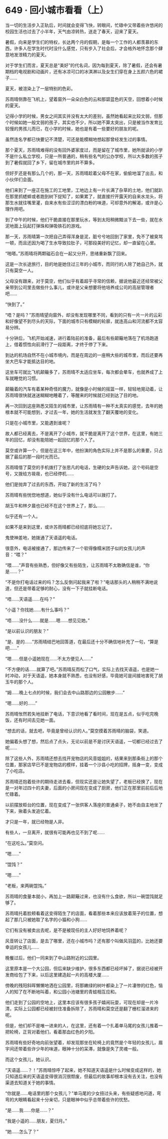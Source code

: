 # 649 · 回小城市看看（上）

当一切的生活步入正轨后，时间就会变得飞快，转眼间，忙碌中又带着些许悠闲的校园生活也过去了小半年，天气由凉转热，送走了春天，迎来了夏天。

暑假，向来是学生们的特权，长达两个月的假期，是每一个工作的人都羡慕的东西，许多人在学生时代时没什么感觉，只有步入了社会后，才会格外地怀念那个肆意地发泄精力的夏天。

对于学生们而言，夏天总是“美好”的代名词，因为每到夏天，除了暑假，还会有暑期档的电视剧和动画片，还有冰凉可口的冰淇淋以及女生们穿在身上五颜六色的裙子……

夏天，被渲染上了一层特别的色彩。

苏雨晴侧靠在飞机上，望着窗外一朵朵白色的云和那碧蓝色的天空，回想着小时候的夏天。

记得小学的时候，男女之间其实并没有太大的差别，虽然她看起来比较文弱，但那个时候如她一般文弱的孩子，其实也不少，所以她不算太突出，只是被当作发育比较慢的男孩儿而已，在小学的时候，她也是有着一些要好的朋友的呢。

虽然连名字都已快要记不清楚，可还是能模糊地想起那曾经发生过的事情。

那个夏天，苏雨晴难得的没有回外婆家度过，而是留在了城市里，她所就读的小学不是什么私立学校，只是一所普通的，稍有些名气的公办学校，所以大多数的孩子到了暑假就回了乡下，留在城市里的并不算多。

但好歹还是有那么几个的，那一天，苏雨晴趁着父母不在家，偷偷地溜了出去，和小伙伴们会面。

他们来到了一座正在施工的工地里，工地边上有一片长满了杂草的土地，他们就趴在那里抓蟋蟀或者跑到树下捉知了，如果累了，就直接拧开露天的自来水龙头，将那生水就往嘴里灌，自来水有些涩涩的漂白粉的味道，可却意外的解渴，或许是心理作用吧。

到了中午的时候，他们干脆直接在那里玩水，等到太阳稍微黯淡下去一些，就在水泥地面上玩起打弹珠和弹吸铁石的游戏。

那一天，苏雨晴第一次把自己弄得浑身是泥，脏兮兮地回到了家里，免不了被臭骂一顿，而且还因为喝了生水导致拉肚子，可那段美好的记忆，却一直留在心里。

“啪嗒。”苏雨晴将两颗磁石合在一起又分开，思绪重新飘了回来。

这是一次长途旅行，目的地是她住过三年的小城市，而同行的人除了她自己外，就只有莫空一人。

父母没有跟来，对于莫空，他们似乎有着超乎寻常的信赖，据说他最近还经常被父亲带到公司里去做些什么事儿，或许是父亲想要将他培养成公司的高层管理者吧……

“快到了。”

“唔？是吗？”苏雨晴望向窗外，却没有发现哪里不同，看到的只有一片一片的云彩和好像望不到尽头的天际，下面的城市只有模糊的轮廓，就连高山和河流都不太容易分辨。

十分钟后，飞机开始减速，进行着陆前的准备，最后有些颠簸地落在了机场跑道上，借着惯性向前滑行了一段距离，才终于停了下来。

到达的机场自然不在小城市境内，而是在周边的一座稍大些的城市里，而后还要再坐大巴车才能抵达目的地。

这坐车可就比飞机颠簸多了，苏雨晴不太适应坐车，每次都会晕车，也就养成了上车就睡觉的习惯。

颠簸着的汽车有着某种奇怪的魔力，就像是小时候的摇篮一样，轻轻地晃动着，让苏雨晴很快就迷迷糊糊地睡着了，等醒来的时候就已经到达了目的地。

再一次回到这座熟悉又陌生的城市里，让苏雨晴有一种不太真实的感觉，去年的她根本就不可能想到，才过去一年，她的生活就发生了翻天覆地的变化。

只是在小城市里，又能遇到谁呢？

故人都已经离去，不是离开了小城市，就干脆是离开了这个世界，在这里，有她三年的回忆，却没有能陪她一起回忆的那个人了。

莫空或许算一个，但是在这三年中，他扮演的角色实际上并不是那么的重要，只占据了最后的那一段时光而已。

苏雨晴借了莫空的手机拨打了张思凡的电话，生硬的女声告诉她，这个号码是空号，又拨给方莜莜，也已经停机……

他们是抛弃了过去的东西，开始了新的生活了吗？

苏雨晴有些恍惚地想道，她似乎没有什么电话可以拨打了。

胡玉牛和林夕晨也已经不在这个世界上了，那么……

似乎还有一个人。

如果不是来到这里，或许苏雨晴都已经彻底将她忘记了。

鬼使神差地，她拨通了天语遥的电话。

很意外，电话被接通了，那边传来了一个软得像糯米团子似的女孩儿的声音：“喂？”

“喂……”声音有些熟悉，但好像又有些陌生，让苏雨晴不太敢确信是谁，“你是……？”

“不是你打电话过来的吗？怎么反倒问起我来了啦？”电话那头的人稍稍不满地说道，但还是带着足够的耐心，没有一下子就挂断电话。

“唔……天语遥……在吗？”

“小遥？你找她……有什么事吗？”

“唔……没什么……就是……嗯……想见见她。”

“是以前认识的朋友？”

“是、是的……”苏雨晴结巴地回答道，在最后还十分不确信地补充了一句，“算是吧……”

“嗯……但是小遥她现在……不太方便见人……”

“不方便的话……就算了吧。”苏雨晴反而松了口气，实际上去找天语遥，也是她一时冲动，对于天语遥，她本身就不熟悉，也没有好感，毕竟她可是间接地害死了胡玉牛的那个人。

“姆……晚上七点的时候，我们会去中山路那边的公园散步……”

“嗯……好的……”

苏雨晴怅然若失地挂断了电话，下意识地看了看时间，现在是五点，似乎吃完晚饭，还有时间去见她一面。

“想去的话，就去吧，毕竟是曾经认识的人。”莫空摸着苏雨晴的脑袋，笑道。

她偏着头想了想，然后点了点头，无论以前是不是讨厌天语遥，一切都已经过去了呢……

除了这些人外，苏雨晴还想去找开宠物店的风音姐姐的，结果来到那条街上的那个位置，那家店早已不是宠物店的模样，挂着一个沙县小吃的招牌，摇身一变，变成了小吃店。

苏雨晴还抱着些许的期待走进去看，但现实还是让她失望了，老板已经换了，现在是一对年过四十的夫妻，后面的小房间现在变成了厨房，他们正在那里前前后后地忙碌着。

以前摆放柜台的位置，现在变成了一张供客人落座的普通桌子，她不由自主地坐了下来，揪着头发追忆着。

才只是一年，就已经物是人非。

有些人，一旦离开，就很有可能再也见不到了呢……

“在这吃么。”莫空问。

“嗯……”

“馄饨？”

“嗯……”

“老板，来两碗馄饨。”

苏雨晴的食量本就小，再加上一路颠簸过来，也没有什么食欲，所以一碗馄饨就足够了。

苏雨晴托着脸颊看着这变得陌生了的店面，看着那些本来应该放着笼子的位置，想起了那几只被她取了名字的小猫和小狗……

它们有没有被卖出去呢，是不是被现任的主人好好地饲养着呢？

风音转让了店面，是去了哪里，还在小城市吗？还有那个叫做风羽蓝的，比她还要幸运的女孩儿……

晚餐过后，他们一同来到了中山路附近的公园里。

这里原本是一个大公园，但后来缺少维护，很多东西都已经坏掉了，据说已经被开发商给包了下来，以后这里建造起一片的高楼大厦……

傍晚的残阳斜晖懒懒地洒在公园里，将那嫩绿的树叶都染上了一片凄惨的红色，恼人的知了在不断地叫着，和公园小池塘里的青蛙相互应和。

他们走到了公园的空地上，这里本应该有很多孩子嬉闹玩耍，可现在却是一片冷清，实际上公园都已经被封住准备拆除了，苏雨晴和莫空还是翻了栅栏溜进来的呢。

但是，他们却不是唯一进来的人，在这里，还有着一个扎着单马尾的女孩儿推着一把轮椅，正背对着他们，看着那血红色的夕阳。

苏雨晴有些好奇地向前张望着，却发现那坐在轮椅上的竟然是个年轻的女孩儿，眉宇间还带着些许少年的味道，眼神十分的呆滞，就像是失了灵魂一般。

而这个女孩儿，她认识。

“天语遥……？！”苏雨晴惊呼了起来，她不知道天语遥是什么时候变成这样的，她只知道后来的天语遥变得很消沉很颓废，但最后的故事却根本没有去关注，也没有渠道去知道关于她的事情。

“你就是……电话里的那个女孩儿？”单马尾的少女扭过头来，有些疑惑地问道，弯弯的大眼睛看起来十分亲切，只是眼神中似乎总带着些许的忧愁。

“是……我……你是……？”

“我是小遥的……朋友，夏归月。”

“她……怎么了？”
